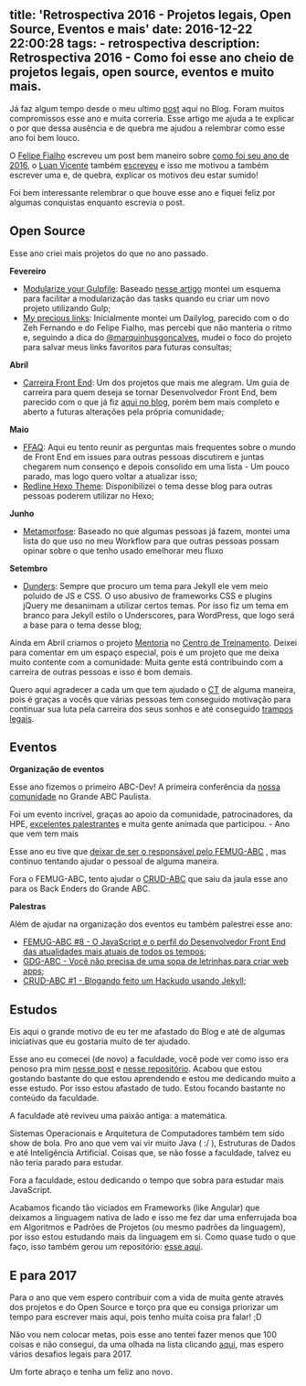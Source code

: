 title: 'Retrospectiva 2016 - Projetos legais, Open Source, Eventos e mais'
date: 2016-12-22 22:00:28
tags:
    - retrospectiva
description: Retrospectiva 2016 - Como foi esse ano cheio de projetos legais, open source, eventos e muito mais.
---

Já faz algum tempo desde o meu ultimo [post](/posts/Devolva-para-as-comunidades/) aqui no Blog. Foram muitos compromissos esse ano e muita correria. Esse artigo me ajuda a te explicar o por que dessa ausência e de quebra me ajudou a relembrar como esse ano foi bem louco. <!-- more -->

O [Felipe Fialho](https://twitter.com/LFeh) escreveu um post bem maneiro sobre [como foi seu ano de 2016](https://medium.com/@lfeh/retrospectiva-2016-df06dfdf0c2e#.eikzbmnj4), o [Luan Vicente](https://twitter.com/idlua) também [escreveu](https://medium.com/@idlua/retrospectiva-2016-9871d9eb9236#.edca997t2) e isso me motivou a também escrever uma e, de quebra, explicar os motivos deu estar sumido!

Foi bem interessante relembrar o que houve esse ano e fiquei feliz por algumas conquistas enquanto escrevia o post.

## Open Source

Esse ano criei mais projetos do que no ano passado.

**Fevereiro**

- [Modularize your Gulpfile](https://github.com/woliveiras/modularize-your-gulpfile): Baseado [nesse artigo](http://macr.ae/article/splitting-gulpfile-multiple-files.html) montei um esquema para facilitar a modularização das tasks quando eu criar um novo projeto utilizando Gulp;
- [My precious links](https://github.com/woliveiras/my-precious-links): Inicialmente montei um Dailylog, parecido com o do Zeh Fernando e do Felipe Fialho, mas percebi que não manteria o ritmo e, seguindo a dica do [@marquinhusgoncalves](https://github.com/marquinhusgoncalves), mudei o foco do projeto para salvar meus links favoritos para futuras consultas;

**Abril**

- [Carreira Front End](https://github.com/woliveiras/front-end-career): Um dos projetos que mais me alegram. Um guia de carreira para quem deseja se tornar Desenvolvedor Front End, bem parecido com o que já fiz [aqui no blog](https://woliveiras.com.br/posts/guia-de-estudos-desenvolvedor-front-end-iniciante/), porém bem mais completo e aberto a futuras alterações pela própria comunidade;

**Maio**

- [FFAQ](https://github.com/woliveiras/FFAQ): Aqui eu tento reunir as perguntas mais frequentes sobre o mundo de Front End em issues para outras pessoas discutirem e juntas chegarem num consenço e depois consolido em uma lista - Um pouco parado, mas logo quero voltar a atualizar isso;
- [Redline Hexo Theme](https://github.com/woliveiras/redline-hexo-theme): Disponibilizei o tema desse blog para outras pessoas poderem utilizar no Hexo;

**Junho**

- [Metamorfose](https://github.com/woliveiras/metamorfose): Baseado no que algumas pessoas já fazem, montei uma lista do que uso no meu Workflow para que outras pessoas possam opinar sobre o que tenho usado emelhorar meu fluxo

**Setembro**

- [Dunders](https://github.com/woliveiras/__s): Sempre que procuro um tema para Jekyll ele vem meio poluido de JS e CSS. O uso abusivo de frameworks CSS e plugins jQuery me desanimam a utilizar certos temas. Por isso fiz um tema em branco para Jekyll estilo o Underscores, para WordPress, que logo será a base para o tema desse blog;

Ainda em Abril criamos o projeto [Mentoria](https://github.com/training-center/mentoria) no [Centro de Treinamento](https://medium.com/trainingcenter/hello-world-conhe%C3%A7a-o-centro-de-treinamento-4a47a1230b0c#.i3722q6bd). Deixei para comentar em um espaço especial, pois é um projeto que me deixa muito contente com a comunidade: Muita gente está contribuindo com a carreira de outras pessoas e isso é bom demais.

Quero aqui agradecer a cada um que tem ajudado o [CT](https://twitter.com/ct_org) de alguma maneira, pois é graças a vocês que várias pessoas tem conseguido motivação para continuar sua luta pela carreira dos seus sonhos e até conseguido [trampos legais](https://medium.com/trainingcenter/minha-experi%C3%AAncia-com-o-ct-centro-de-treinamento-ce08e58d247f#.lgch676ki).

## Eventos

**Organização de eventos**

Esse ano fizemos o primeiro ABC-Dev! A primeira conferência da [nossa comunidade](https://github.com/abc-dev) no Grande ABC Paulista.

Foi um evento incrível, graças ao apoio da comunidade, patrocinadores, da HPE, [excelentes palestrantes](http://2016.abcdevelopers.org/#palestrantes) e muita gente animada que participou. - Ano que vem tem mais

Esse ano eu tive que [deixar de ser o responsável pelo FEMUG-ABC](https://woliveiras.com.br/posts/novos-ares-para-o-femug-abc/) , mas continuo tentando ajudar o pessoal de alguma maneira.

Fora o FEMUG-ABC, tento ajudar o [CRUD-ABC](http://crudabc.org/) que saiu da jaula esse ano para os Back Enders do Grande ABC.

**Palestras**

Além de ajudar na organização dos eventos eu também palestrei esse ano:

- [FEMUG-ABC #8 - O JavaScript e o perfil do Desenvolvedor Front End das atualidades mais atuais de todos os tempos](http://femug-abc.github.io/femug-8-javascript-e-o-desenvolvedor-front-end);
- [GDG-ABC - Você não precisa de uma sopa de letrinhas para criar web apps](http://www.slideshare.net/williamoliveira542/voc-no-precisa-de-uma-sopa-de-letrinhas-para-criar-web-apps);
- [CRUD-ABC #1 - Blogando feito um Hackudo usando Jekyll](http://crudabc.org/crud-abc-1-conteudo/);

## Estudos

Eis aqui o grande motivo de eu ter me afastado do Blog e até de algumas iniciativas que eu gostaria muito de ter ajudado.

Esse ano eu comecei (de novo) a faculdade, você pode ver como isso era penoso pra mim [nesse post](https://woliveiras.com.br/posts/Comecei-a-faculdade-de-informatica-e-agora/) e [nesse repositório](https://github.com/woliveiras/university-wars). Acabou que estou gostando bastante do que estou aprendendo e estou me dedicando muito a esse estudo. Por isso estou afastado de tudo. Estou focando bastante no conteúdo da faculdade.

A faculdade até reviveu uma paixão antiga: a matemática.

Sistemas Operacionais e Arquitetura de Computadores também tem sido show de bola. Pro ano que vem vai vir muito Java (  :/  ), Estruturas de Dados e até Inteligência Artificial. Coisas que, se não fosse a faculdade, talvez eu não teria parado para estudar.

Fora a faculdade, estou dedicando o tempo que sobra para estudar mais JavaScript.

Acabamos ficando tão viciados em Frameworks (like Angular) que deixamos a linguagem nativa de lado e isso me fez dar uma enferrujada boa em Algoritmos e Padrões de Projetos (ou mesmo padrões da linguagem), por isso estou estudando mais da linguagem em si. Como quase tudo o que faço, isso também gerou um repositório: [esse aqui](https://github.com/woliveiras/javascript-studies).

## E para 2017

Para o ano que vem espero contribuir com a vida de muita gente através dos projetos e do Open Source e torço pra que eu consiga priorizar um tempo para escrever mais aqui, pois tenho muita coisa pra falar! ;D

Não vou nem colocar metas, pois esse ano tentei fazer menos que 100 coisas e não consegui, da uma olhada na lista clicando [aqui](http://leobalter.github.io/100-coisas-dev/listas/william-oliveira/), mas espero vários desafios legais para 2017.

Um forte abraço e tenha um feliz ano novo.
